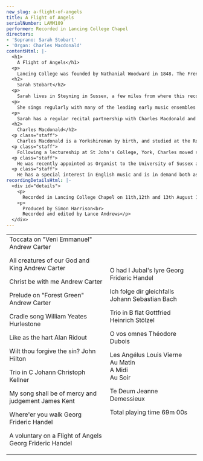 ```yaml
---
new_slug: a-flight-of-angels
title: A Flight of Angels
serialNumber: LAMM109
performer: Recorded in Lancing College Chapel
directors:
- 'Soprano: Sarah Stobart'
- 'Organ: Charles Macdonald'
contentHtml: |-
  <h1>
    A Flight of Angels</h1>
  <p>
    Lancing College was founded by Nathanial Woodward in 1848. The French Gothic chapel in which this recording was made towers over the Adur valley. It guards the port of Shoreham and is dedicated to the saints Mary and Nicolas after the town's ancient churches. Many will know it as a landmark from the coast road, railway, South Downs Way or even Shoreham's increasingly busy airport which attempted to feature (without success) in this recording. Follow the Adur inland or the South Downs to East or West and the legend and the antiquity which drew composers such as John Ireland and Sir Arnold Bax to the county provides rich experience. The sequence of pieces on this disc is a spiritual pilgrimage and a celebration of 150 years of the college.</p>
  <h2>
    Sarah Stobart</h2>
  <p>
    Sarah lives in Steyning in Sussex, a few miles from where this recording was made. On graduating from the Birmingham School of Music, where she studied with Pamela Cook, she undertook further studies in London with Jessica Cash and has since gained a considerable reputation as an oratorio soloist and recitalist, performing throughout the United Kingdom.</p>
  <p>
    She sings regularly with many of the leading early music ensembles and has broadcast and recorded with the Hilliard Ensemble, the Taverner Consort and Choir and the Choir of the Enlightenment. With these and other groups she has appeared at numerous festivals in the United Kingdom and Europe, including Edinburgh, Bath, Paris, Ravenna, Beaune and Zurich, as well as the BBC Proms.</p>
  <p>
    Sarah has a regular recital partnership with Charles Macdonald and is a member of a number of small ensembles. She also partners her sister, Carolyn Chadwick, in the soprano duo Cara Sorella.</p>
  <h2>
    Charles Macdonald</h2>
  <p class="staff">
    Charles Macdonald is a Yorkshireman by birth, and studied at the Royal Manchester College of Music before becoming organ scholar and a Deputy Organist at York Minster under Dr Francis Jackson.</p>
  <p class="staff">
    Following a lectureship at St John's College, York, Charles moved south, becoming Organist and Librarian at Cranleigh School. Since moving to Sussex he has been sometime director of the Brighton Consort, and at St Andrew's Collegiate Church in Steyning.</p>
  <p class="staff">
    He was recently appointed as Organist to the University of Sussex and owns "Macdonald Music Service" in Steyning, a leading music retailer serving the South East of England, specialising in organ and choral music publications.</p>
  <p class="staff">
    He has a special interest in English music and is in demand both as a recitalist and accompanist.</p>
recordingDetailsHtml: |-
  <div id="details">
    <p>
      Recorded in Lancing College Chapel on 11th,12th and 13th August 1998</p>
    <p>
      Produced by Simon Harrison<br>
      Recorded and edited by Lance Andrews</p>
  </div>
---
```


<table class="tracktable">
  <tbody>
    <tr>
      <td class="column1">
        Toccata on "Veni Emmanuel" <span class="composer">Andrew Carter</span>
        <p>
          All creatures of our God and King <span class="composer"> Andrew Carter</span></p>
        <p>
          Christ be with me<span class="composer"> Andrew Carter</span></p>
        <p>
          Prelude on "Forest Green" <span class="composer">Andrew Carter</span></p>
        <p>
          Cradle song <span class="composer">William Yeates Hurlestone</span></p>
        <p>
          Like as the hart <span class="composer">Alan Ridout</span></p>
        <p>
          Wilt thou forgive the sin?<span class="composer"> John Hilton</span></p>
        <p>
          Trio in C <span class="composer">Johann Christoph Kellner</span></p>
        <p>
          My song shall be of mercy and judgement <span class="composer">James Kent</span></p>
        <p>
          Where'er you walk <span class="composer">Georg Frideric Handel </span></p>
        <p>
          A voluntary on a Flight of Angels<span class="composer"> Georg Frideric Handel</span></p>
      </td>
      <td class="column2">
        O had I Jubal's lyre <span class="composer">Georg Frideric Handel</span>
        <p>
          Ich folge dir gleichfalls<span class="composer"> Johann Sebastian Bach</span></p>
        <p>
          Trio in B flat <span class="composer">Gottfried Heinrich Stölzel</span></p>
        <p>
          O vos omnes <span class="composer">Théodore Dubois</span></p>
        <p>
          Les Angélus <span class="composer">Louis Vierne</span><br>
          Au Matin<br>
          A Midi<br>
          Au Soir</p>
        <p>
          Te Deum <span class="composer">Jeanne Demessieux</span></p>
        <p>
          <span id="playingtime">Total playing time 69m 00s</span></p>
      </td>
    </tr>
  </tbody>
</table>
